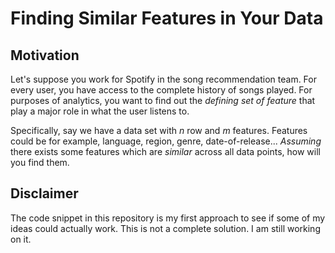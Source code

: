# Finding Similar Features in Your Data

## Motivation

Let's suppose you work for Spotify in the song recommendation team. For every user, you have access to the complete history of songs played. For purposes of analytics, you want to find out the *defining set of feature* that play a major role in what the user listens to.

Specifically, say we have a data set with $n$ row and $m$ features. Features could be for example, language, region, genre, date-of-release... *Assuming* there exists some features which are *similar* across all data points, how will you find them.

## Disclaimer

The code snippet in this repository is my first approach to see if some of my ideas could actually work. This is not a complete solution. I am still working on it.
